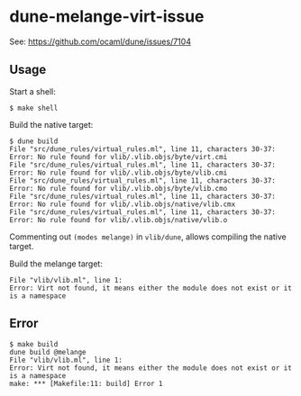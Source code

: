 # dune-melange-virt-issue

See: https://github.com/ocaml/dune/issues/7104

## Usage

Start a shell:
```
$ make shell
```

Build the native target:
```
$ dune build
File "src/dune_rules/virtual_rules.ml", line 11, characters 30-37:
Error: No rule found for vlib/.vlib.objs/byte/virt.cmi
File "src/dune_rules/virtual_rules.ml", line 11, characters 30-37:
Error: No rule found for vlib/.vlib.objs/byte/vlib.cmi
File "src/dune_rules/virtual_rules.ml", line 11, characters 30-37:
Error: No rule found for vlib/.vlib.objs/byte/vlib.cmo
File "src/dune_rules/virtual_rules.ml", line 11, characters 30-37:
Error: No rule found for vlib/.vlib.objs/native/vlib.cmx
File "src/dune_rules/virtual_rules.ml", line 11, characters 30-37:
Error: No rule found for vlib/.vlib.objs/native/vlib.o
```

Commenting out `(modes melange)` in `vlib/dune`, allows compiling the native target.


Build the melange target:
```
File "vlib/vlib.ml", line 1:       
Error: Virt not found, it means either the module does not exist or it is a namespace
```

## Error

```
$ make build
dune build @melange
File "vlib/vlib.ml", line 1:       
Error: Virt not found, it means either the module does not exist or it is a namespace
make: *** [Makefile:11: build] Error 1
```
